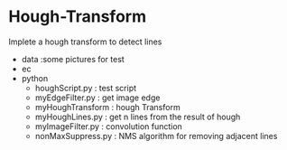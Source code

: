 # Hough-Transform
Implete a hough transform to detect lines

- data                         :some pictures for test
- ec      
- python
  - houghScript.py             : test script
  - myEdgeFilter.py            : get image edge
  - myHoughTransform           : hough Transform
  - myHoughLines.py            : get n lines from the result of hough
  - myImageFilter.py           : convolution function
  - nonMaxSuppress.py          : NMS algorithm for removing adjacent lines
  
  
  
 
